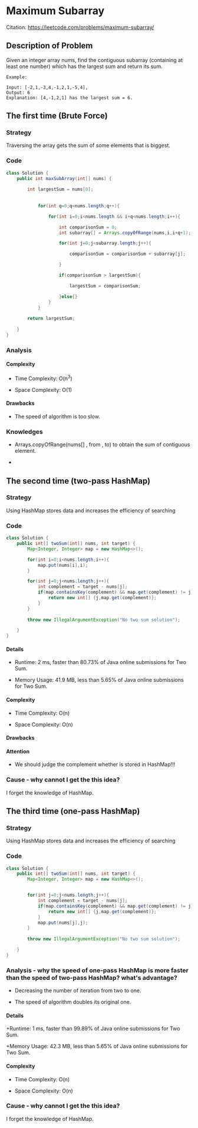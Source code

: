 # Maximum Subarray

Citation: https://leetcode.com/problems/maximum-subarray/


## Description of Problem

Given an integer array nums, find the contiguous subarray (containing at least one number) which has the largest sum and return its sum.



``` 
Example:

Input: [-2,1,-3,4,-1,2,1,-5,4],
Output: 6
Explanation: [4,-1,2,1] has the largest sum = 6.

```


## The first time (Brute Force)

### Strategy 

Traversing the array gets the sum of some elements that is biggest.


### Code
```java
class Solution {
    public int maxSubArray(int[] nums) {
        
        int largestSum = nums[0];
        
        
            for(int q=0;q<nums.length;q++){

                for(int i=0;i<nums.length && i+q<nums.length;i++){

                    int comparisonSum = 0;
                    int subarray[] = Arrays.copyOfRange(nums,i,i+q+1);

                    for(int j=0;j<subarray.length;j++){

                        comparisonSum = comparisonSum + subarray[j];

                    }

                    if(comparisonSum > largestSum){

                        largestSum = comparisonSum;

                    }else{}
                }
            }
        
        return largestSum;
        
    }
}
```



### Analysis

#### Complexity

+ Time Complexity: O(n<sup>3</sup>)

+ Space Complexity: O(1)

#### Drawbacks

+ The speed of algorithm is too slow.



### Knowledges

+ Arrays.copyOfRange(nums[] , from , to)       to obtain the sum of contiguous element. 

+



## The second time (two-pass HashMap)

### Strategy 

Using HashMap stores data and increases the efficiency of searching

### Code

``` java
class Solution {
    public int[] twoSum(int[] nums, int target) {
        Map<Integer, Integer> map = new HashMap<>();

        for(int i=0;i<nums.length;i++){
            map.put(nums[i],i);
        }

        for(int j=0;j<nums.length;j++){
            int complement = target - nums[j];
            if(map.containsKey(complement) && map.get(complement) != j){
                return new int[] {j,map.get(complement)};
            }
        }
        
        throw new IllegalArgumentException("No two sum solution");

    }
}
```

#### Details

+ Runtime: 2 ms, faster than 80.73% of Java online submissions for Two Sum.

+ Memory Usage: 41.9 MB, less than 5.65% of Java online submissions for Two Sum.

#### Complexity

+ Time Complexity: O(n)

+ Space Complexity: O(n)

#### Drawbacks

#### Attention

+ We should judge the complement whether is stored in HashMap!!!

### Cause - why cannot I get the this idea? 

I forget the knowledge of HashMap.



## The third time (one-pass HashMap)

### Strategy 

Using HashMap stores data and increases the efficiency of searching

### Code

``` java
class Solution {
    public int[] twoSum(int[] nums, int target) {
        Map<Integer, Integer> map = new HashMap<>();


        for(int j=0;j<nums.length;j++){
            int complement = target - nums[j];
            if(map.containsKey(complement) && map.get(complement) != j){
                return new int[] {j,map.get(complement)};
            }
            map.put(nums[j],j);
        }
        
        throw new IllegalArgumentException("No two sum solution");

    }
}
```

###  Analysis - why the speed of one-pass HashMap is more faster than the speed of two-pass HashMap? what's advantage?

+ Decreasing the number of iteration from two to one.

+ The speed of algorithm doubles its original one.


#### Details

+Runtime: 1 ms, faster than 99.89% of Java online submissions for Two Sum.

+Memory Usage: 42.3 MB, less than 5.65% of Java online submissions for Two Sum.

#### Complexity

+ Time Complexity: O(n)

+ Space Complexity: O(n)

### Cause - why cannot I get the this idea? 

I forget the knowledge of HashMap.


